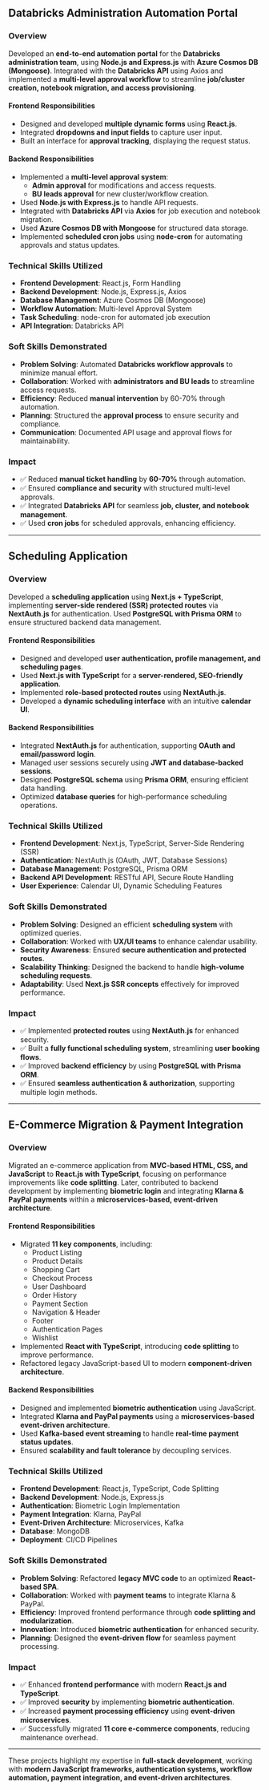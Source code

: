 ## Databricks Administration Automation Portal

### Overview

Developed an **end-to-end automation portal** for the **Databricks administration team**, using **Node.js and Express.js** with **Azure Cosmos DB (Mongoose)**. Integrated with the **Databricks API** using Axios and implemented a **multi-level approval workflow** to streamline **job/cluster creation, notebook migration, and access provisioning**.

#### Frontend Responsibilities

- Designed and developed **multiple dynamic forms** using **React.js**.
- Integrated **dropdowns and input fields** to capture user input.
- Built an interface for **approval tracking**, displaying the request status.

#### Backend Responsibilities

- Implemented a **multi-level approval system**:
  - **Admin approval** for modifications and access requests.
  - **BU leads approval** for new cluster/workflow creation.
- Used **Node.js with Express.js** to handle API requests.
- Integrated with **Databricks API** via **Axios** for job execution and notebook migration.
- Used **Azure Cosmos DB with Mongoose** for structured data storage.
- Implemented **scheduled cron jobs** using **node-cron** for automating approvals and status updates.

### Technical Skills Utilized

- **Frontend Development**: React.js, Form Handling
- **Backend Development**: Node.js, Express.js, Axios
- **Database Management**: Azure Cosmos DB (Mongoose)
- **Workflow Automation**: Multi-level Approval System
- **Task Scheduling**: node-cron for automated job execution
- **API Integration**: Databricks API

### Soft Skills Demonstrated

- **Problem Solving**: Automated **Databricks workflow approvals** to minimize manual effort.
- **Collaboration**: Worked with **administrators and BU leads** to streamline access requests.
- **Efficiency**: Reduced **manual intervention** by 60-70% through automation.
- **Planning**: Structured the **approval process** to ensure security and compliance.
- **Communication**: Documented API usage and approval flows for maintainability.

### Impact

- ✅ Reduced **manual ticket handling** by **60-70%** through automation.
- ✅ Ensured **compliance and security** with structured multi-level approvals.
- ✅ Integrated **Databricks API** for seamless **job, cluster, and notebook management**.
- ✅ Used **cron jobs** for scheduled approvals, enhancing efficiency.

---

## Scheduling Application

### Overview

Developed a **scheduling application** using **Next.js + TypeScript**, implementing **server-side rendered (SSR) protected routes** via **NextAuth.js** for authentication. Used **PostgreSQL with Prisma ORM** to ensure structured backend data management.

#### Frontend Responsibilities

- Designed and developed **user authentication, profile management, and scheduling pages**.
- Used **Next.js with TypeScript** for a **server-rendered, SEO-friendly application**.
- Implemented **role-based protected routes** using **NextAuth.js**.
- Developed a **dynamic scheduling interface** with an intuitive **calendar UI**.

#### Backend Responsibilities

- Integrated **NextAuth.js** for authentication, supporting **OAuth and email/password login**.
- Managed user sessions securely using **JWT and database-backed sessions**.
- Designed **PostgreSQL schema** using **Prisma ORM**, ensuring efficient data handling.
- Optimized **database queries** for high-performance scheduling operations.

### Technical Skills Utilized

- **Frontend Development**: Next.js, TypeScript, Server-Side Rendering (SSR)
- **Authentication**: NextAuth.js (OAuth, JWT, Database Sessions)
- **Database Management**: PostgreSQL, Prisma ORM
- **Backend API Development**: RESTful API, Secure Route Handling
- **User Experience**: Calendar UI, Dynamic Scheduling Features

### Soft Skills Demonstrated

- **Problem Solving**: Designed an efficient **scheduling system** with optimized queries.
- **Collaboration**: Worked with **UX/UI teams** to enhance calendar usability.
- **Security Awareness**: Ensured **secure authentication and protected routes**.
- **Scalability Thinking**: Designed the backend to handle **high-volume scheduling requests**.
- **Adaptability**: Used **Next.js SSR concepts** effectively for improved performance.

### Impact

- ✅ Implemented **protected routes** using **NextAuth.js** for enhanced security.
- ✅ Built a **fully functional scheduling system**, streamlining **user booking flows**.
- ✅ Improved **backend efficiency** by using **PostgreSQL with Prisma ORM**.
- ✅ Ensured **seamless authentication & authorization**, supporting multiple login methods.

---

## E-Commerce Migration & Payment Integration

### Overview

Migrated an e-commerce application from **MVC-based HTML, CSS, and JavaScript** to **React.js with TypeScript**, focusing on performance improvements like **code splitting**. Later, contributed to backend development by implementing **biometric login** and integrating **Klarna & PayPal payments** within a **microservices-based, event-driven architecture**.

#### Frontend Responsibilities

- Migrated **11 key components**, including:
  - Product Listing
  - Product Details
  - Shopping Cart
  - Checkout Process
  - User Dashboard
  - Order History
  - Payment Section
  - Navigation & Header
  - Footer
  - Authentication Pages
  - Wishlist
- Implemented **React with TypeScript**, introducing **code splitting** to improve performance.
- Refactored legacy JavaScript-based UI to modern **component-driven architecture**.

#### Backend Responsibilities

- Designed and implemented **biometric authentication** using JavaScript.
- Integrated **Klarna and PayPal payments** using a **microservices-based event-driven architecture**.
- Used **Kafka-based event streaming** to handle **real-time payment status updates**.
- Ensured **scalability and fault tolerance** by decoupling services.

### Technical Skills Utilized

- **Frontend Development**: React.js, TypeScript, Code Splitting
- **Backend Development**: Node.js, Express.js
- **Authentication**: Biometric Login Implementation
- **Payment Integration**: Klarna, PayPal
- **Event-Driven Architecture**: Microservices, Kafka
- **Database**: MongoDB
- **Deployment**: CI/CD Pipelines

### Soft Skills Demonstrated

- **Problem Solving**: Refactored **legacy MVC code** to an optimized **React-based SPA**.
- **Collaboration**: Worked with **payment teams** to integrate Klarna & PayPal.
- **Efficiency**: Improved frontend performance through **code splitting and modularization**.
- **Innovation**: Introduced **biometric authentication** for enhanced security.
- **Planning**: Designed the **event-driven flow** for seamless payment processing.

### Impact

- ✅ Enhanced **frontend performance** with modern **React.js and TypeScript**.
- ✅ Improved **security** by implementing **biometric authentication**.
- ✅ Increased **payment processing efficiency** using **event-driven microservices**.
- ✅ Successfully migrated **11 core e-commerce components**, reducing maintenance overhead.

---

These projects highlight my expertise in **full-stack development**, working with **modern JavaScript frameworks, authentication systems, workflow automation, payment integration, and event-driven architectures**.
